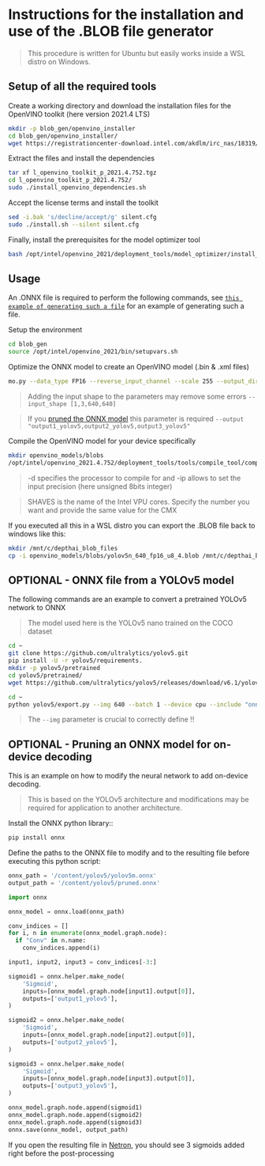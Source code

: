 # Instructions for the installation and use of the .BLOB file generator

> This procedure is written for Ubuntu but easily works inside a WSL distro on Windows.

## Setup of all the required tools

Create a working directory and download the installation files for the OpenVINO toolkit (here version 2021.4 LTS)

```bash
mkdir -p blob_gen/openvino_installer
cd blob_gen/openvino_installer/
wget https://registrationcenter-download.intel.com/akdlm/irc_nas/18319/l_openvino_toolkit_p_2021.4.752.tgz
```

Extract the files and install the dependencies
```bash
tar xf l_openvino_toolkit_p_2021.4.752.tgz
cd l_openvino_toolkit_p_2021.4.752/
sudo ./install_openvino_dependencies.sh
```

Accept the license terms and install the toolkit
```bash
sed -i.bak 's/decline/accept/g' silent.cfg
sudo ./install.sh --silent silent.cfg
```

Finally, install the prerequisites for the model optimizer tool
```bash
bash /opt/intel/openvino_2021/deployment_tools/model_optimizer/install_prerequisites/install_prerequisites.sh
```

## Usage

An .ONNX file is required to perform the following commands, see [`this example of generating such a file`](#optional---onnx-file-from-a-yolov5-model) for an example of generating such a file.

Setup the environment
```bash
cd blob_gen
source /opt/intel/openvino_2021/bin/setupvars.sh
```

Optimize the ONNX model to create an OpenVINO model (.bin & .xml files)
```bash
mo.py --data_type FP16 --reverse_input_channel --scale 255 --output_dir openvino_models/ --input_model yolov5/pretrained/yolov5n.onnx
```
> Adding the input shape to the parameters may remove some errors `--input_shape [1,3,640,640]`

> If you [pruned the ONNX model](#optional---pruning-an-onnx-model-for-on-device-decoding) this parameter is required `--output "output1_yolov5,output2_yolov5,output3_yolov5"`

Compile the OpenVINO model for your device specifically
```bash
mkdir openvino_models/blobs
/opt/intel/openvino_2021.4.752/deployment_tools/tools/compile_tool/compile_tool -ip U8 -d MYRIAD -VPU_NUMBER_OF_SHAVES 4 -VPU_NUMBER_OF_CMX_SLICES 4 -m openvino_models/yolov5n.xml -o openvino_models/blobs/yolov5n_640_fp16_u8_4.blob
```
> -d specifies the processor to compile for and -ip allows to set the input precision (here unsigned 8bits integer)

> SHAVES is the name of the Intel VPU cores. Specify the number you want and provide the same value for the CMX 

If you executed all this in a WSL distro you can export the .BLOB file back to windows like this:
```bash
mkdir /mnt/c/depthai_blob_files
cp -i openvino_models/blobs/yolov5n_640_fp16_u8_4.blob /mnt/c/depthai_blob_files/
```

## OPTIONAL - ONNX file from a YOLOv5 model
The following commands are an example to convert a pretrained YOLOv5 network to ONNX
> The model used here is the YOLOv5 nano trained on the COCO dataset
```bash
cd ~
git clone https://github.com/ultralytics/yolov5.git
pip install -U -r yolov5/requirements.  
mkdir -p yolov5/pretrained
cd yolov5/pretrained/
wget https://github.com/ultralytics/yolov5/releases/download/v6.1/yolov5n.pt

cd ~
python yolov5/export.py --img 640 --batch 1 --device cpu --include "onnx" --simplify --weights yolov5/pretrained/yolov5n.pt
```
> The `--img` parameter is crucial to correctly define !!

## OPTIONAL - Pruning an ONNX model for on-device decoding

This is an example on how to modify the neural network to add on-device decoding.
> This is based on the YOLOv5 architecture and modifications may be required for application to another architecture.

Install the ONNX python library::
```bash
pip install onnx
```

Define the paths to the ONNX file to modify and to the resulting file before executing this python script:
```python
onnx_path = '/content/yolov5/yolov5m.onnx'
output_path = '/content/yolov5/pruned.onnx'

import onnx

onnx_model = onnx.load(onnx_path)

conv_indices = []
for i, n in enumerate(onnx_model.graph.node):
  if "Conv" in n.name:
    conv_indices.append(i)

input1, input2, input3 = conv_indices[-3:]

sigmoid1 = onnx.helper.make_node(
    'Sigmoid',
    inputs=[onnx_model.graph.node[input1].output[0]],
    outputs=['output1_yolov5'],
)

sigmoid2 = onnx.helper.make_node(
    'Sigmoid',
    inputs=[onnx_model.graph.node[input2].output[0]],
    outputs=['output2_yolov5'],
)

sigmoid3 = onnx.helper.make_node(
    'Sigmoid',
    inputs=[onnx_model.graph.node[input3].output[0]],
    outputs=['output3_yolov5'],
)

onnx_model.graph.node.append(sigmoid1)
onnx_model.graph.node.append(sigmoid2)
onnx_model.graph.node.append(sigmoid3)
onnx.save(onnx_model, output_path)
```

If you open the resulting file in [Netron](https://netron.app/), you should see 3 sigmoids added right before the post-processing